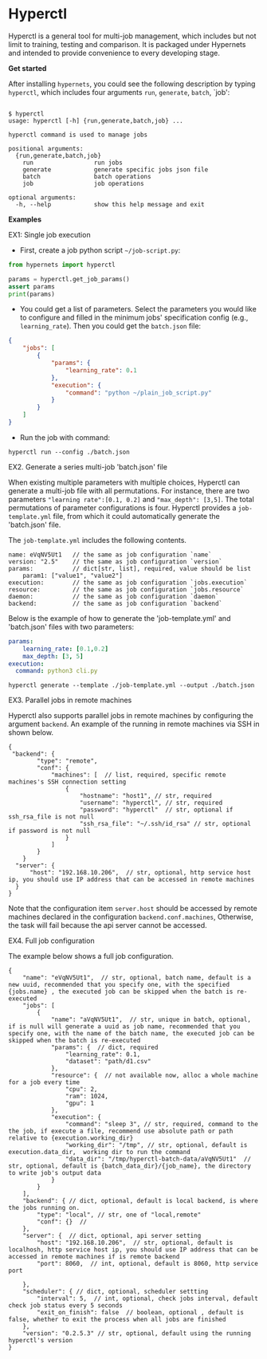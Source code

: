 # Hyperctl

Hyperctl is a general tool for multi-job management, which includes but not limit to training, testing and comparison. It is packaged under Hypernets and intended to provide convenience to every developing stage. 


**Get started**

After installing `hypernets`, you could see the following description by typing `hyperctl`, which includes four arguments  `run`, `generate`, `batch`, `job':
```shell

$ hyperctl
usage: hyperctl [-h] {run,generate,batch,job} ...

hyperctl command is used to manage jobs

positional arguments:
  {run,generate,batch,job}
    run                 run jobs
    generate            generate specific jobs json file
    batch               batch operations
    job                 job operations

optional arguments:
  -h, --help            show this help message and exit

```

**Examples**

EX1: Single job execution

- First, create a job python script `~/job-script.py`:
```python
from hypernets import hyperctl

params = hyperctl.get_job_params()
assert params
print(params)
```

- You could get a list of parameters. Select the parameters you would like to configure and filled in the minimum jobs' specification config (e.g., `learning_rate`). Then you could get the `batch.json` file:
```json
{
    "jobs": [
        {
            "params": {
                "learning_rate": 0.1
            },
            "execution": {
                "command": "python ~/plain_job_script.py"
            }
        }
    ]
}
```

- Run the job with command:
```shell
hyperctl run --config ./batch.json
```

EX2. Generate a series multi-job 'batch.json' file

When existing multiple parameters with multiple choices, Hyperctl can generate a multi-job file with all permutations. For instance, there are two parameters `"learning rate":[0.1, 0.2]` and `"max_depth": [3,5]`. The total permutations of parameter configurations is four. Hyperctl provides a `job-template.yml` file, from which it could automatically generate the 'batch.json' file.

The `job-template.yml` includes the following contents.
```
name: eVqNV5Ut1   // the same as job configuration `name`
version: "2.5"    // the same as job configuration `version`
params:           // dict[str, list], required, value should be list 
    param1: ["value1", "value2"]
execution:        // the same as job configuration `jobs.execution`
resource:         // the same as job configuration `jobs.resource`
daemon:           // the same as job configuration `daemon`
backend:          // the same as job configuration `backend`
```

Below is the example of how to generate the 'job-template.yml' and 'batch.json' files with two parameters:

```yaml
params:
    learning_rate: [0.1,0.2]
    max_depth: [3, 5]
execution:
  command: python3 cli.py
```

```shell
hyperctl generate --template ./job-template.yml --output ./batch.json
```


EX3. Parallel jobs in remote machines

Hyperctl also supports parallel jobs in remote machines by configuring the argument `backend`. An example of the running in remote machines via SSH in shown below.

```
{
 "backend": {
        "type": "remote",
        "conf": {
            "machines": [  // list, required, specific remote machines's SSH connection setting 
                {
                    "hostname": "host1", // str, required
                    "username": "hyperctl", // str, required
                    "password": "hyperctl"  // str, optional if ssh_rsa_file is not null
                    "ssh_rsa_file": "~/.ssh/id_rsa" // str, optional if password is not null
                }
            ]
        }
    }
  "server": {
      "host": "192.168.10.206",  // str, optional, http service host ip, you should use IP address that can be accessed in remote machines
  }
}
```

Note that the configuration item `server.host` should be accessed by remote machines declared in the configuration `backend.conf.machines`,
Otherwise, the task will fail because the api server cannot be accessed.


EX4. Full job configuration

The example below shows a full job configuration.
```
{
    "name": "eVqNV5Ut1",  // str, optional, batch name, default is a new uuid, recommended that you specify one, with the specified {jobs.name} , the executed job can be skipped when the batch is re-executed
    "jobs": [
        {
            "name": "aVqNV5Ut1",  // str, unique in batch, optional, if is null will generate a uuid as job name, recommended that you specify one, with the name of the batch name, the executed job can be skipped when the batch is re-executed
            "params": {  // dict, required
                "learning_rate": 0.1,
                "dataset": "path/d1.csv"
            },
            "resource": {  // not available now, alloc a whole machine for a job every time
                "cpu": 2,
                "ram": 1024,
                "gpu": 1
            },
            "execution": {
                "command": "sleep 3", // str, required, command to the the job, if execute a file, recommend use absolute path or path relative to {execution.working_dir}
                "working_dir": "/tmp", // str, optional, default is execution.data_dir,  working dir to run the command
                "data_dir": "/tmp/hyperctl-batch-data/aVqNV5Ut1"  // str, optional, default is {batch_data_dir}/{job_name}, the directory to write job's output data
            }
        }
    ],
    "backend": { // dict, optional, default is local backend, is where the jobs running on. 
        "type": "local", // str, one of "local,remote"
        "conf": {}  // 
    },
    "server": {  // dict, optional, api server setting
        "host": "192.168.10.206",  // str, optional, default is localhosh, http service host ip, you should use IP address that can be accessed in remote machines if is remote backend
        "port": 8060,  // int, optional, default is 8060, http service port
        
    },
    "scheduler": { // dict, optional, scheduler settting
        "interval": 5,  // int, optional, check jobs interval, default check job status every 5 seconds
        "exit_on_finish": false  // boolean, optional , default is false, whether to exit the process when all jobs are finished
    },
    "version": "0.2.5.3" // str, optional, default using the running hyperctl's version
}
```
